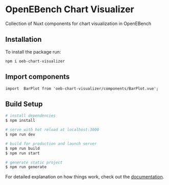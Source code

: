 # OpenEBench Chart Visualizer

Collection of Nuxt components for chart visualization in OpenEBench


## Installation

To install the package run:
~~~
npm i oeb-chart-visualizer
~~~

## Import components
~~~
import  BarPlot from 'oeb-chart-visualizer/components/BarPlot.vue';
~~~

## Build Setup

```bash
# install dependencies
$ npm install

# serve with hot reload at localhost:3000
$ npm run dev

# build for production and launch server
$ npm run build
$ npm run start

# generate static project
$ npm run generate
```

For detailed explanation on how things work, check out the [documentation](https://nuxtjs.org).

